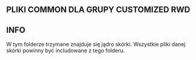 ## PLIKI COMMON DLA GRUPY CUSTOMIZED RWD
## INFO ##

W tym folderze trzymane znajduje się jądro skórki. Wszystkie pliki danej skórki powinny 
być includowane z tego folderu. 
